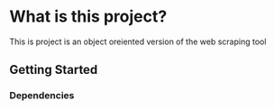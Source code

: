 # What is this project?
This is project is an object oreiented version of the web scraping tool

## Getting Started

### Dependencies